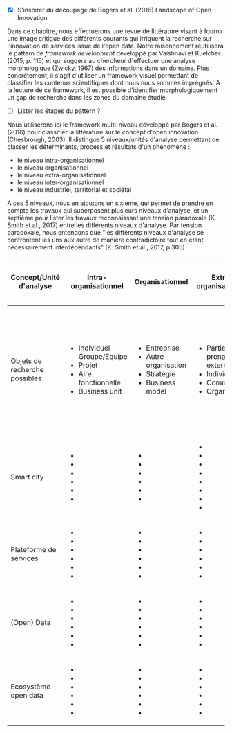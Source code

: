 - [X] S'inspirer du découpage de Bogers et al. (2016) Landscape of Open Innovation

Dans ce chapitre, nous effectuerons une revue de littérature visant à fournir une image critique des différents courants qui irriguent la recherche sur l'innovation de services issue de l'open data. Notre raisonnement réutilisera le pattern de *framework development* développé par Vaishnavi et Kuelcher (2015, p. 115) et qui suggère au chercheur d'effectuer une analyse morphologique (Zwicky, 1967) des informations dans un domaine. Plus concrètement, il s'agit d'utiliser un framework visuel permettant de classifier les contenus scientifiques dont nous nous sommes imprégnés. A la lecture de ce framework, il est possible d'identifier morphologiquement un gap de recherche dans les zones du domaine étudié. 
- [ ] Lister les étapes du pattern ?

Nous utiliserons ici le framework multi-niveau développé par Bogers et al. (2016) pour classifier la littérature sur le concept d'open innovation (Chesbrough, 2003). Il distingue 5 niveaux/unités d'analyse permettant de classer les déterminants, process et résultats d'un phénomène : 

- le niveau intra-organisationnel
- le niveau organisationnel
- le niveau extra-organisationnel
- le niveau inter-organisationnel
- le niveau industriel, territorial et sociétal

A ces 5 niveaux, nous en ajoutons un sixième, qui permet de prendre en compte les travaux qui superposent plusieurs niveaux d'analyse, et un septième pour lister les travaux reconnaissant une tension paradoxale (K. Smith et al., 2017) entre les différents niveaux d'analyse. Par tension paradoxale, nous entendons que "les différents niveaux d'analyse se confrontent les uns aux autre de manière contradictoire tout en étant nécessairement interdépendants" (K. Smith et al., 2017, p.305)



<table>
    <thead>
        <tr>
            <th>Concept/Unité d'analyse</th>
            <th>Intra-organisationnel</th>
            <th>Organisationnel</th>
            <th>Extra-organisationnel </th>
            <th>Inter-organisationnel</th>
            <th>Industriel, territorial et sociétal</th>
            <th>Superposition des niveaux d'analyse</th>
            <th>Tension paradoxale entre les niveaux d'analyse</th>
        </tr>
    </thead>
    <tbody>
      <tr>
           <tr>
            <td>Objets de recherche possibles</td>
               <td><ul><li>Individuel</li>Groupe/Equipe<li>Projet</li><li>Aire fonctionnelle</li><li>Business unit</li></ul></td>
            <td><ul><li>Entreprise</li><li>Autre organisation</li><li>Stratégie</li><li>Business model</li></ul></td>
            <td><ul><li>Parties prenantes externes</li><li>Individus</li><li>Communauté</li><li>Organisation</li></ul></td>
            <td><ul><li>Alliance</li><li>Réseau</li><li>Ecosystème</li></ul></td>
            <td><ul><li>Développement d'une industrie</li><li>Différences inter-industrielles</li><li>Régions locales</li><li>Pays</li><li>Institutions supra-étatiques</li><li>Citoyens</li><li>Politique publique</li></ul></td>
            <td>Combinaisons des niveaux précédents</td>
        </tr>
            <td>Smart city</td>
            <td><ul><li></li><li></li><li></li><li></li><li></li><li></li></ul></td>
            <td><ul><li></li><li></li><li></li><li></li><li></li><li></li></ul></td>
            <td><ul><li></li><li></li><li></li><li></li><li></li><li></li><li></li><li></li></ul></td>
            <td><ul><li></li><li></li><li></li><li></li><li> </li><li></li></ul></td>
            <td><ul><li></li><li></li><li></li><li></li><li></li><li></li><li></li></ul></td>
            <td></td>
        </tr>
        <tr>
            <td>Plateforme de services</td>
            <td><ul><li></li><li></li><li></li><li></li><li></li><li></li></ul></td>
            <td><ul><li></li><li></li><li></li><li></li><li></li><li></li></ul></td>
            <td><ul><li></li><li></li><li></li><li></li><li> </li><li></li></ul></td>
            <td><ul><li></li><li></li><li></li><li></li><li> </li><li></li></ul></td>
            <td><ul><li></li><li></li><li></li><li></li><li> </li><li></li></ul></td>
            <td></td>
        </tr>
        <tr>
            <td>(Open) Data</td>
            <td><ul><li></li><li></li><li></li><li></li><li></li><li></li></ul></td>
            <td><ul><li></li><li></li><li></li><li></li><li></li><li></li></ul></td>
            <td><ul><li></li><li></li><li></li><li></li><li> </li><li></li></ul></td>
            <td><ul><li></li><li></li><li></li><li></li><li> </li><li></li></ul></td>
            <td><ul><li></li><li></li><li></li><li></li><li> </li><li></li></ul></td>
            <td></td>
        </tr>
        <tr>
            <td>Ecosystème open data</td>
            <td><ul><li></li><li></li><li></li><li></li><li></li><li></li></ul></td>
            <td><ul><li></li><li></li><li></li><li></li><li></li><li></li></ul></td>
            <td><ul><li></li><li></li><li></li><li></li><li> </li><li></li></ul></td>
            <td><ul><li></li><li></li><li></li><li></li><li> </li><li></li></ul></td>
            <td><ul><li></li><li></li><li></li><li></li><li> </li><li></li></ul></td>
            <td></td>
        </tr>

   
</table>
